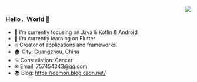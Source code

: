 <img align="right" src="https://github-readme-stats.vercel.app/api?username=iDeMonnnnnn&show_icons=true&icon_color=#0878FE&text_color=718096&bg_color=ffffff&hide_title=true" />

### Hello，World 👋

- 📙 I’m currently focusing on Java & Kotlin & Android
- 📕 I’m currently learning on Flutter
- 🔥 Creator of applications and frameworks
- 🏚 City: Guangzhou, China
- ♋ Constellation: Cancer
- ✉ Email: 757454343@qq.com
- 📚 Blog: <https://demon.blog.csdn.net/>

<!--
**iDeMonnnnnn/iDeMonnnnnn** is a ✨ _special_ ✨ repository because its `README.md` (this file) appears on your GitHub profile.

Here are some ideas to get you started:

- 🔭 I’m currently working on ...
- 🌱 I’m currently learning ...
- 👯 I’m looking to collaborate on ...
- 🤔 I’m looking for help with ...
- 💬 Ask me about ...
- 📫 How to reach me: ...
- 😄 Pronouns: ...
- ⚡ Fun fact: ...
-->


